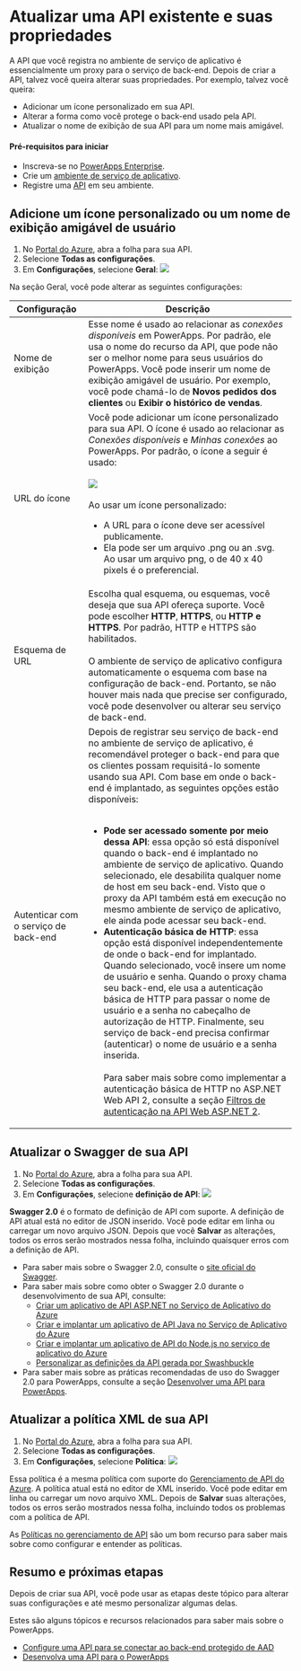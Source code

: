 <properties
	pageTitle="Altere ou atualize as propriedades da API do PowerApps no portal do Azure | Microsoft Azure"
	description="Adicione um ícone personalizado, atualize a política de XML ou atualize a definição de Swagger de sua API do PowerApps"
	services=""
    suite="powerapps"
	documentationCenter="" 
	authors="MandiOhlinger"
	manager="dwrede"
	editor=""/>

<tags
   ms.service="powerapps"
   ms.devlang="na"
   ms.topic="article"
   ms.tgt_pltfrm="na"
   ms.workload="na" 
   ms.date="11/25/2015"
   ms.author="guayan"/>

# Atualizar uma API existente e suas propriedades

A API que você registra no ambiente de serviço de aplicativo é essencialmente um proxy para o serviço de back-end. Depois de criar a API, talvez você queira alterar suas propriedades. Por exemplo, talvez você queira:

- Adicionar um ícone personalizado em sua API.
- Alterar a forma como você protege o back-end usado pela API. 
- Atualizar o nome de exibição de sua API para um nome mais amigável.


#### Pré-requisitos para iniciar

- Inscreva-se no [PowerApps Enterprise](powerapps-get-started-azure-portal.md).
- Crie um [ambiente de serviço de aplicativo](powerapps-get-started-azure-portal.md).
- Registre uma [API](powerapps-register-from-available-apis) em seu ambiente.

## Adicione um ícone personalizado ou um nome de exibição amigável de usuário

1. No [Portal do Azure](https://portal.azure.com), abra a folha para sua API.
2. Selecione **Todas as configurações**.
3. Em **Configurações**, selecione **Geral**: ![][11]

Na seção Geral, você pode alterar as seguintes configurações:

Configuração | Descrição
--- | ---
Nome de exibição | Esse nome é usado ao relacionar as *conexões disponíveis* em PowerApps. Por padrão, ele usa o nome do recurso da API, que pode não ser o melhor nome para seus usuários do PowerApps. Você pode inserir um nome de exibição amigável de usuário. Por exemplo, você pode chamá-lo de **Novos pedidos dos clientes** ou **Exibir o histórico de vendas**.  
URL do ícone | Você pode adicionar um ícone personalizado para sua API. O ícone é usado ao relacionar as *Conexões disponíveis* e *Minhas conexões* ao PowerApps. Por padrão, o ícone a seguir é usado: <br/><br/>![][12] <br/><br/>Ao usar um ícone personalizado:<br/><ul><li>A URL para o ícone deve ser acessível publicamente.</li><li>Ela pode ser um arquivo .png ou an .svg. Ao usar um arquivo png, o de 40 x 40 pixels é o preferencial.</li></ul>
Esquema de URL | Escolha qual esquema, ou esquemas, você deseja que sua API ofereça suporte. Você pode escolher **HTTP**, **HTTPS**, ou **HTTP e HTTPS**. Por padrão, HTTP e HTTPS são habilitados. <br/><br/>O ambiente de serviço de aplicativo configura automaticamente o esquema com base na configuração de back-end. Portanto, se não houver mais nada que precise ser configurado, você pode desenvolver ou alterar seu serviço de back-end. 
Autenticar com o serviço de back-end | Depois de registrar seu serviço de back-end no ambiente de serviço de aplicativo, é recomendável proteger o back-end para que os clientes possam requisitá-lo somente usando sua API. Com base em onde o back-end é implantado, as seguintes opções estão disponíveis:<br/><br/><ul><li><strong>Pode ser acessado somente por meio dessa API</strong>: essa opção só está disponível quando o back-end é implantado no ambiente de serviço de aplicativo. Quando selecionado, ele desabilita qualquer nome de host em seu back-end. Visto que o proxy da API também está em execução no mesmo ambiente de serviço de aplicativo, ele ainda pode acessar seu back-end.</li><li><strong>Autenticação básica de HTTP</strong>: essa opção está disponível independentemente de onde o back-end for implantado. Quando selecionado, você insere um nome de usuário e senha. Quando o proxy chama seu back-end, ele usa a autenticação básica de HTTP para passar o nome de usuário e a senha no cabeçalho de autorização de HTTP. Finalmente, seu serviço de back-end precisa confirmar (autenticar) o nome de usuário e a senha inserida.<br/><br/>Para saber mais sobre como implementar a autenticação básica de HTTP no ASP.NET Web API 2, consulte a seção [Filtros de autenticação na API Web ASP.NET 2](http://www.asp.net/web-api/overview/security/authentication-filters).</li></ul>


## Atualizar o Swagger de sua API

1. No [Portal do Azure](https://portal.azure.com), abra a folha para sua API.
2. Selecione **Todas as configurações**.
3. Em **Configurações**, selecione **definição de API**: ![][13]

**Swagger 2.0** é o formato de definição de API com suporte. A definição de API atual está no editor de JSON inserido. Você pode editar em linha ou carregar um novo arquivo JSON. Depois que você **Salvar** as alterações, todos os erros serão mostrados nessa folha, incluindo quaisquer erros com a definição de API.

- Para saber mais sobre o Swagger 2.0, consulte o [site oficial do Swagger](http://swagger.io).
- Para saber mais sobre como obter o Swagger 2.0 durante o desenvolvimento de sua API, consulte:  
	- [Criar um aplicativo de API ASP.NET no Serviço de Aplicativo do Azure](../app-service-dotnet-create-api-app.md)
	- [Criar e implantar um aplicativo de API Java no Serviço de Aplicativo do Azure](../app-service-api-java-api-app.md)
	- [Criar e implantar um aplicativo de API do Node.js no serviço de aplicativo do Azure](../app-service-api-nodejs-api-app.md)
	- [Personalizar as definições da API gerada por Swashbuckle](../app-service-api-dotnet-swashbuckle-customize.md)
- Para saber mais sobre as práticas recomendadas de uso do Swagger 2.0 para PowerApps, consulte a seção [Desenvolver uma API para PowerApps](powerapps-develop-api.md).

## Atualizar a política XML de sua API

1. No [Portal do Azure](https://portal.azure.com), abra a folha para sua API.
2. Selecione **Todas as configurações**.
3. Em **Configurações**, selecione **Política**: ![][14]

Essa política é a mesma política com suporte do [Gerenciamento de API do Azure](https://azure.microsoft.com/services/api-management/). A política atual está no editor de XML inserido. Você pode editar em linha ou carregar um novo arquivo XML. Depois de **Salvar** suas alterações, todos os erros serão mostrados nessa folha, incluindo todos os problemas com a política de API.

As [Políticas no gerenciamento de API](../api-management-howto-policies.md) são um bom recurso para saber mais sobre como configurar e entender as políticas.


## Resumo e próximas etapas
Depois de criar sua API, você pode usar as etapas deste tópico para alterar suas configurações e até mesmo personalizar algumas delas.

Estes são alguns tópicos e recursos relacionados para saber mais sobre o PowerApps.

- [Configure uma API para se conectar ao back-end protegido de AAD](powerapps-configure-apis-aad.md)
- [Desenvolva uma API para o PowerApps](powerapps-develop-api.md)

[11]: ./media/powerapps-configure-apis/api-settings-general.png
[12]: ./media/powerapps-configure-apis/api-default-icon.png
[13]: ./media/powerapps-configure-apis/api-settings-api-definition.png
[14]: ./media/powerapps-configure-apis/api-settings-policy.png

<!---HONumber=AcomDC_0128_2016-->
